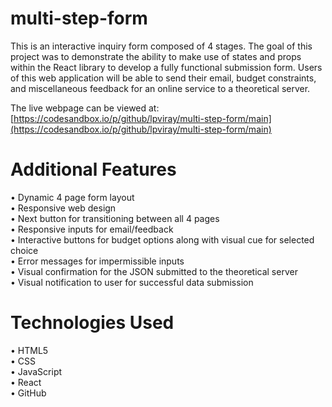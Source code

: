 # multi-step-form
This is an interactive inquiry form composed of 4 stages. The goal of this project was to demonstrate the ability to make use of states and props within the React library to develop a fully functional submission form. Users of this web application will be able to send their email, budget constraints, and miscellaneous feedback for an online service to a theoretical server.<br>

The live webpage can be viewed at: [https://codesandbox.io/p/github/lpviray/multi-step-form/main](https://codesandbox.io/p/github/lpviray/multi-step-form/main)

# Additional Features
 • Dynamic 4 page form layout<br/>
 • Responsive web design<br/>
 • Next button for transitioning between all 4 pages<br/>
 • Responsive inputs for email/feedback<br/>
 • Interactive buttons for budget options along with visual cue for selected choice<br/>
 • Error messages for impermissible inputs<br/>
 • Visual confirmation for the JSON submitted to the theoretical server<br/>
 • Visual notification to user for successful data submission<br/>

 # Technologies Used
 • HTML5<br/>
 • CSS<br/>
 • JavaScript<br/>
 • React<br/>
 • GitHub<br/>
